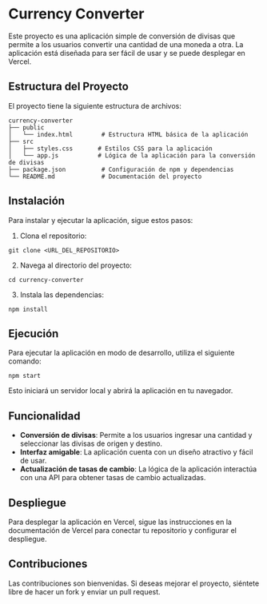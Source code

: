 # Currency Converter

Este proyecto es una aplicación simple de conversión de divisas que permite a los usuarios convertir una cantidad de una moneda a otra. La aplicación está diseñada para ser fácil de usar y se puede desplegar en Vercel.

## Estructura del Proyecto

El proyecto tiene la siguiente estructura de archivos:

```
currency-converter
├── public
│   └── index.html        # Estructura HTML básica de la aplicación
├── src
│   ├── styles.css       # Estilos CSS para la aplicación
│   └── app.js           # Lógica de la aplicación para la conversión de divisas
├── package.json          # Configuración de npm y dependencias
└── README.md             # Documentación del proyecto
```

## Instalación

Para instalar y ejecutar la aplicación, sigue estos pasos:

1. Clona el repositorio:
```
git clone <URL_DEL_REPOSITORIO>
```

2. Navega al directorio del proyecto:
```
cd currency-converter
```

3. Instala las dependencias:
```
npm install
```

## Ejecución

Para ejecutar la aplicación en modo de desarrollo, utiliza el siguiente comando:
```
npm start
```

Esto iniciará un servidor local y abrirá la aplicación en tu navegador.

## Funcionalidad

- **Conversión de divisas**: Permite a los usuarios ingresar una cantidad y seleccionar las divisas de origen y destino.
- **Interfaz amigable**: La aplicación cuenta con un diseño atractivo y fácil de usar.
- **Actualización de tasas de cambio**: La lógica de la aplicación interactúa con una API para obtener tasas de cambio actualizadas.

## Despliegue

Para desplegar la aplicación en Vercel, sigue las instrucciones en la documentación de Vercel para conectar tu repositorio y configurar el despliegue.

## Contribuciones

Las contribuciones son bienvenidas. Si deseas mejorar el proyecto, siéntete libre de hacer un fork y enviar un pull request.